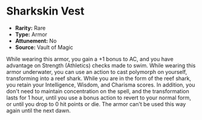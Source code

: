 # Sharkskin Vest

- **Rarity:** Rare
- **Type:** Armor
- **Attunement:** No
- **Source:** Vault of Magic

While wearing this armor, you gain a +1 bonus to AC, and you have advantage on Strength (Athletics) checks made to swim. While wearing this armor underwater, you can use an action to cast polymorph on yourself, transforming into a reef shark. While you are in the form of the reef shark, you retain your Intelligence, Wisdom, and Charisma scores. In addition, you don't need to maintain concentration on the spell, and the transformation lasts for 1 hour, until you use a bonus action to revert to your normal form, or until you drop to 0 hit points or die. The armor can't be used this way again until the next dawn.
